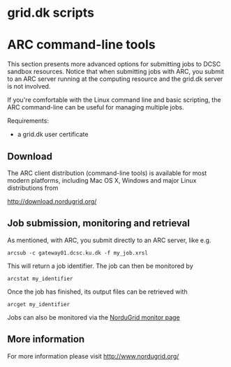 # grid.dk scripts

# ARC command-line tools

This section presents more advanced options for submitting jobs to DCSC sandbox resources. Notice that when submitting jobs with ARC, you submit to an ARC server running at the computing resource and the grid.dk server is not involved.

If you're comfortable with the Linux command line and basic scripting, the ARC command-line can be useful for managing multiple jobs.

Requirements:

  - a grid.dk user certificate

## Download

The ARC client distribution (command-line tools) is available for most modern platforms, including Mac OS X, Windows and major Linux distributions from

http://download.nordugrid.org/

## Job submission, monitoring and retrieval

As mentioned, with ARC, you submit directly to an ARC server, like e.g.

```
arcsub -c gateway01.dcsc.ku.dk -f my_job.xrsl
```

This will return a job identifier. The job can then be monitored by

```
arcstat my_identifier
```

Once the job has finished, its output files can be retrieved with

```
arcget my_identifier
```

Jobs can also be monitored via the [NorduGrid monitor page](http://www.nordugrid.org/monitor)

## More information

For more information please visit  http://www.nordugrid.org/